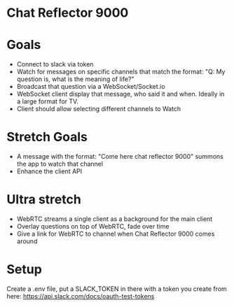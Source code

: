 Chat Reflector 9000
===================

# Goals
- Connect to slack via token
- Watch for messages on specific channels that match the format: "Q: My question is, what is the meaning of life?"
- Broadcast that question via a WebSocket/Socket.io
- WebSocket client display that message, who said it and when. Ideally in a large format for TV.
- Client should allow selecting different channels to Watch

# Stretch Goals
- A message with the format: "Come here chat reflector 9000" summons the app to watch that channel
- Enhance the client API

# Ultra stretch
- WebRTC streams a single client as a background for the main client
- Overlay questions on top of WebRTC, fade over time
- Give a link for WebRTC to channel when Chat Reflector 9000 comes around

# Setup

Create a .env file, put a SLACK_TOKEN in there with a token you create from here: https://api.slack.com/docs/oauth-test-tokens
